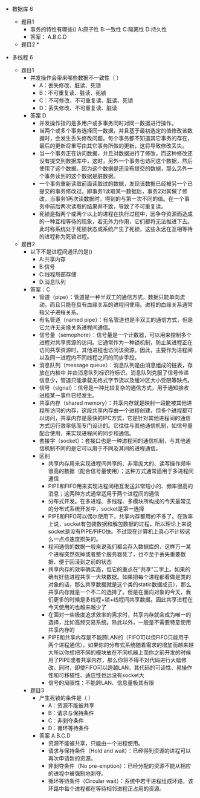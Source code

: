 * 数据库    6

  * 题目1
    * 事务的特性有哪些\(\)
        A:原子性
        B:一致性
        C:隔离性
        D:持久性
    * 答案： A.B.C.D
  * 题目2
      \* 

* 多线程    6

  * 题目1
    * 并发操作会带来哪些数据不一致性（ ）
      * A：丢失修改、脏读、死锁
      * B：不可重复读、脏读、死锁
      * C：不可修改、不可重复读、脏读、死锁
      * D：丢失修改、不可重复读、脏读
    * 答案 D
      * 并发操作指的是多用户或多事务同时对同一数据进行操作。
      * 当两个或多个事务选择同一数据，并且基于最初选定的值修改该数据时，会发生丢失修改问题。每个事务都不知道其它事务的存在，最后的更新将重写由其它事务所做的更新，这将导致修改丢失。
      * 当一个事务正在访问数据，并且对数据进行了修改，而这种修改还没有提交到数据库中，这时，另外一个事务也访问这个数据，然后使用了这个数据。因为这个数据是还没有提交的数据，那么另外一个事务读到的这个数据是脏数据。
      * 一个事务重新读取前面读取过的数据，发现该数据已经被另一个已提交的事务修改过。即事务1读取某一数据后，事务2对其做了修改，当事务1再次读数据时，得到的与第一次不同的值。在一个事务中前后两次读取的结果并不致，导致了不可重复读。
      * 死锁是指两个或两个以上的进程在执行过程中，因争夺资源而造成的一种互相等待的现象，若无外力作用，它们都将无法推进下去。此时称系统处于死锁状态或系统产生了死锁，这些永远在互相等待的进程称为死锁进程。
  * 题目2
    * 以下不是进程间通讯的是\(\)
      * A:共享内存
      * B:信号
      * C:线程局部存储
      * D:消息队列
    * 答案：C
      * 管道（pipe）：管道是一种半双工的通信方式，数据只能单向流动，而且只能在具有血缘关系的进程间使用。进程的血缘关系通常指父子进程关系。
      * 有名管道（named pipe）：有名管道也是半双工的通信方式，但是它允许无亲缘关系进程间通信。
      * 信号量（semophore）：信号量是一个计数器，可以用来控制多个进程对共享资源的访问。它通常作为一种锁机制，防止某进程正在访问共享资源时，其他进程也访问该资源。因此，主要作为进程间以及同一进程内不同线程之间的同步手段。
      * 消息队列（message queue）：消息队列是由消息组成的链表，存放在内核中 并由消息队列标识符标识。消息队列克服了信号传递信息少，管道只能承载无格式字节流以及缓冲区大小受限等缺点。
      * 信号（signal）：信号是一种比较复杂的通信方式，用于通知接收进程某一事件已经发生。
      * 共享内存（shared memory）：共享内存就是映射一段能被其他进程所访问的内存，这段共享内存由一个进程创建，但多个进程都可以访问，共享内存是最快的IPC方式，它是针对其他进程间的通信方式运行效率低而专门设计的。它往往与其他通信机制，如信号量配合使用，来实现进程间的同步和通信。
      * 套接字（socket）：套接口也是一种进程间的通信机制，与其他通信机制不同的是它可以用于不同及其间的进程通信。
      * 区别
        * 共享内存用来实现进程间共享的、非常庞大的、读写操作频率很高的数据（配合信号量使用）；这种方式通常适用于多进程间通信
        * PIPE和FIFO用来实现进程间相互发送非常短小的、频率很高的消息；这两种方式通常适用于两个进程间的通信
        * 分布式开发。在多进程、多线程、多模块所构成的今天最常见的分布式系统开发中，socket是第一选择
        * PIPE和FIFO可以偶尔使用下，共享内存都用的不多了。在效率上说，socket有包装数据和解包数据的过程，所以理论上来说socket是没有PIPE/FIFO快。不过现在计算机上真心不计较这么一点点速度损失的。
        * 程间通信的数据一般来说我们都会存入数据库的，这样万一某个进程突然死掉或者整个服务器死了，也不至于丢失重要数据、便于回滚到之前的状态
        * 共享内存的效率确实高，但它的重点在“共享”二字上。如果的确有好些进程共享一大块数据。如果把每个进程都看做是类的对象的话，那么共享数据就是这个类的static数据成员），那么共享内存就是一个不二的选择了。但是在面向对象的今天，我们更多的时候是多线程+锁+线程间共享数据。因此共享进程在今天使用的也越来越少了
        * 在面对一些极度追求效率的需求时，共享内存就会成为唯一的选择，比如高频交易系统。除此以外，一般是不需要特意使用共享内存的
        * PIPE和共享内存是不能跨LAN的（FIFO可以但FIFO只能用于两个进程通信）。如果你的分布式系统随着需求的增加而越来越大所以你想把不同的模块放在不同机器上而你之前开发的时候用了PIPE或者共享内存，那么你将不得不对代码进行大幅修改。同时，即使FIFO可以跨越LAN，其代码的可读性、易操作性和可移植性、适应性也远没有socket大
        * 信号的局限性：不能跨LAN、信息量极其有限
    * 题目3
      * 产生死锁的条件是（ ）
        * A：资源不能被共享
        * B：请求与保持条件
        * C：非剥夺条件
        * D：循环等待条件
      * 答案 A.B.C.D
        * 资源不能被共享，只能由一个进程使用。
        * 请求与保持条件（Hold and wait）：已经得到资源的进程可以再次申请新的资源。
        * 非剥夺条件（No pre-emption）：已经分配的资源不能从相应的进程中被强制地剥夺。
        * 循环等待条件（Circular wait）：系统中若干进程组成环路，该环路中每个进程都在等待相邻进程正占用的资源。

